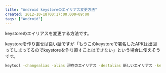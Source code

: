 ```yaml
---
title: "Android keystoreのエイリアス変更方法"
created: 2012-10-18T00:17:00.000+09:00
tags: ["Android"]
---
```

keystoreのエイリアスを変更する方法です。
<!--more-->
keystoreを作り直せば良い話ですが「もうこのkeystoreで署名したAPKは出回ってしまってるのでkeystoreを作り直すことはできない」という場合に使えそうです。

```sh
keytool -changealias -alias 現在のエイリアス -destalias 新しいエイリアス -keystore keystoreファイル名 -storepass パスワード
```
